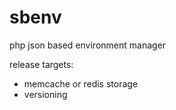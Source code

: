 # sbenv
php json based environment manager

release targets:
- memcache or redis storage
- versioning
